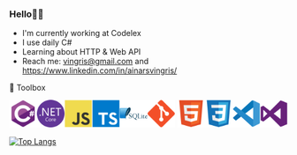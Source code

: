 ### Hello🙂👋 

- I'm currently working at Codelex
- I use daily C# 
- Learning about HTTP & Web API
- Reach me: vingris@gmail.com and https://www.linkedin.com/in/ainarsvingris/


🧰 Toolbox


<img src="https://github.com/devicons/devicon/blob/master/icons/csharp/csharp-original.svg" alt="CSharp Logo" width="50" height="50"><img src="https://github.com/devicons/devicon/blob/master/icons/dotnetcore/dotnetcore-original.svg" alt=".NETCore Logo" width="50" height="50"><img src="https://github.com/devicons/devicon/blob/master/icons/javascript/javascript-original.svg" alt="JavaScript Logo" width="50" height="50"><img src="https://github.com/devicons/devicon/blob/master/icons/typescript/typescript-original.svg" alt="TypeScript Logo" width="50" height="50"><img src="https://github.com/devicons/devicon/blob/master/icons/sqlite/sqlite-original-wordmark.svg" alt="SQLite Logo" width="50" height="50"><img src="https://github.com/devicons/devicon/blob/master/icons/git/git-original.svg" alt="Git Logo" width="50" height="50"> <img src="https://github.com/devicons/devicon/blob/master/icons/html5/html5-original.svg" alt="HTML5 Logo" width="50" height="50"><img src="https://github.com/devicons/devicon/blob/master/icons/css3/css3-original.svg" alt="CSS3 Logo" width="50" height="50"><img src="https://github.com/devicons/devicon/blob/master/icons/vscode/vscode-original.svg" alt=".NETCore Logo" width="50" height="50"><img src="https://github.com/devicons/devicon/blob/master/icons/visualstudio/visualstudio-plain.svg" alt=".NETCore Logo" width="50" height="50">



[![Top Langs](https://github-readme-stats.vercel.app/api/top-langs/?username=ainars43&hide=java,html,css&theme=radical)](https://github.com/anuraghazra/github-readme-stats)
<!---
Ainars43/Ainars43 is a ✨ special ✨ repository because its `README.md` (this file) appears on your GitHub profile.
You can click the Preview link to take a look at your changes.
--->
